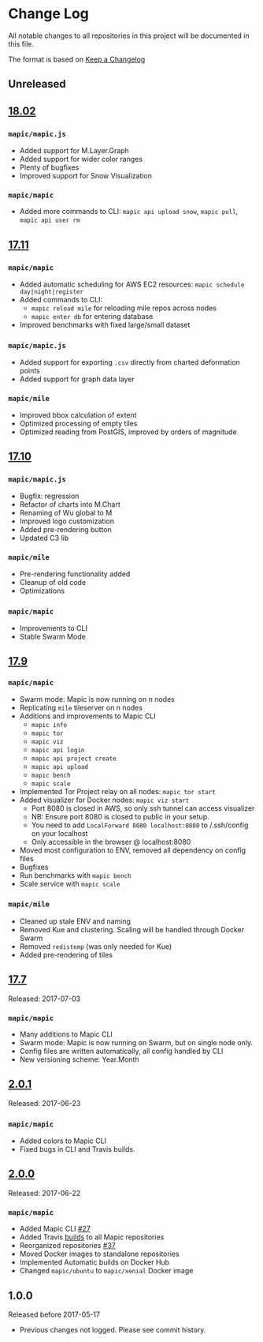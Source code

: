 # Change Log
All notable changes to all repositories in this project will be documented in this file. 

The format is based on [Keep a Changelog](http://keepachangelog.com/en/1.0.0/)

## Unreleased

## [18.02](https://github.com/mapic/mapic/releases/tag/v18.02)
### `mapic/mapic.js` 
- Added support for M.Layer.Graph
- Added support for wider color ranges
- Plenty of bugfixes
- Improved support for Snow Visualization

### `mapic/mapic`
- Added more commands to CLI: `mapic api upload snow`, `mapic pull`, `mapic api user rm`

## [17.11](https://github.com/mapic/mapic/releases/tag/v17.11)
### `mapic/mapic` 
- Added automatic scheduling for AWS EC2 resources: `mapic schedule day|night|register`
- Added commands to CLI: 
    - `mapic reload mile` for reloading mile repos across nodes
    - `mapic enter db` for entering database
- Improved benchmarks with fixed large/small dataset

### `mapic/mapic.js` 
- Added support for exporting `.csv` directly from charted deformation points
- Added support for graph data layer

### `mapic/mile`
- Improved bbox calculation of extent
- Optimized processing of empty tiles
- Optimized reading from PostGIS, improved by orders of magnitude

## [17.10](https://github.com/mapic/mapic/releases/tag/v17.10)
### `mapic/mapic.js` 
- Bugfix: regression
- Refactor of charts into M.Chart
- Renaming of Wu global to M
- Improved logo customization
- Added pre-rendering button
- Updated C3 lib

### `mapic/mile`
- Pre-rendering functionality added
- Cleanup of old code
- Optimizations

### `mapic/mapic` 
- Improvements to CLI
- Stable Swarm Mode

## [17.9](https://github.com/mapic/mapic/releases/tag/v17.9)
### `mapic/mapic`
- Swarm mode: Mapic is now running on n nodes
- Replicating `mile` tileserver on n nodes
- Additions and improvements to Mapic CLI
    - `mapic info`
    - `mapic tor`
    - `mapic viz` 
    - `mapic api login` 
    - `mapic api project create`
    - `mapic api upload`
    - `mapic bench` 
    - `mapic scale`
- Implemented Tor Project relay on all nodes: `mapic tor start` 
- Added visualizer for Docker nodes: `mapic viz start`
    - Port 8080 is closed in AWS, so only ssh tunnel can access visualizer
    - NB: Ensure port 8080 is closed to public in your setup.
    - You need to add `LocalForward 8080 localhost:8080` to /.ssh/config on your localhost
    - Only accessible in the browser @ localhost:8080
- Moved most configuration to ENV, removed all dependency on config files
- Bugfixes
- Run benchmarks with `mapic bench` 
- Scale service with `mapic scale` 

### `mapic/mile` 
- Cleaned up stale ENV and naming
- Removed Kue and clustering. Scaling will be handled through Docker Swarm
- Removed `redistemp` (was only needed for Kue)
- Added pre-rendering of tiles

## [17.7](https://github.com/mapic/mapic/releases/tag/v17.7)
Released: 2017-07-03
### `mapic/mapic`
- Many additions to Mapic CLI
- Swarm mode: Mapic is now running on Swarm, but on single node only.
- Config files are written automatically, all config handled by CLI
- New versioning scheme: Year.Month

## [2.0.1](https://github.com/mapic/mapic/releases/tag/v2.0.1)
Released: 2017-06-23

### `mapic/mapic` 
- Added colors to Mapic CLI
- Fixed bugs in CLI and Travis builds.

## [2.0.0](https://github.com/mapic/mapic/releases/tag/v2.0) 
Released: 2017-06-22

### `mapic/mapic`
- Added Mapic CLI [#27](https://github.com/mapic/mapic/issues/27)
- Added Travis [builds](https://travis-ci.org/mapic) to all Mapic repositories
- Reorganized repositories [#37](https://github.com/mapic/mapic/issues/37)
- Moved Docker images to standalone repositories
- Implemented Automatic builds on Docker Hub
- Changed `mapic/ubuntu` to `mapic/xenial` Docker image 

## 1.0.0 
Released before 2017-05-17
- Previous changes not logged. Please see commit history.